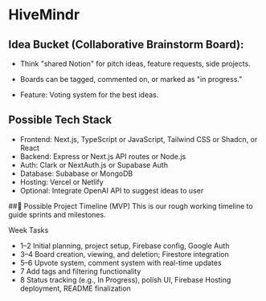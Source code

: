 # HiveMindr

## Idea Bucket (Collaborative Brainstorm Board): 

* Think "shared Notion" for pitch ideas, feature requests, side projects.

* Boards can be tagged, commented on, or marked as "in progress."

* Feature: Voting system for the best ideas.

## Possible Tech Stack

* Frontend: Next.js, TypeScript or JavaScript, Tailwind CSS or Shadcn, or React
* Backend: Express or Next.js API routes or Node.js
* Auth: Clark or NextAuth.js or Supabase Auth
* Database: Subabase or MongoDB
* Hosting: Vercel or Netlify
* Optional: Integrate OpenAI API to suggest ideas to user

##📅 Possible Project Timeline (MVP)
This is our rough working timeline to guide sprints and milestones.

Week	Tasks
* 1–2	Initial planning, project setup, Firebase config, Google Auth
* 3–4	Board creation, viewing, and deletion; Firestore integration
* 5–6	Upvote system, comment system with real-time updates
* 7	Add tags and filtering functionality
* 8	Status tracking (e.g., In Progress), polish UI, Firebase Hosting deployment, README finalization
